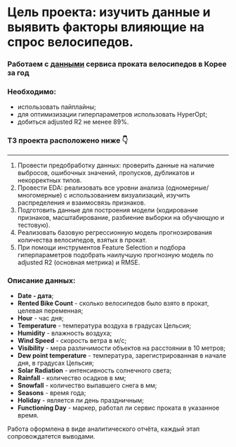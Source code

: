 # Цель проекта: изучить данные и выявить факторы влияющие на спрос велосипедов.
### Работаем с [данными](https://github.com/sergigusev/Datasets/blob/main/seoul_bike_data.csv) сервиса проката велосипедов в Корее за год
### Необходимо: 
- использовать пайплайны;
- для оптимизизации гиперпараметров использовать HyperOpt;
- добиться adjusted R2 не менее 89%.

### ТЗ проекта расположено ниже 👇
___________________________________________________________________________________________________________________________
1) Провести предобработку данных: проверить данные на наличие выбросов, ошибочных значений, пропусков, дубликатов и некорректных типов.  
2) Провести EDA: реализовать все уровни анализа (одномерные/многомерные) с использованием визуализаций, изучить распределения и взаимосвязь признаков.  
3) Подготовить данные для построения модели (кодирование признаков, масштабирование, разбиение выборки на обучающую и тестовую).  
4) Реализовать базовую регрессионную модель прогнозирования количества велосипедов, взятых в прокат.  
5) При помощи инструментов Feature Selection и подбора гиперпараметров подобрать наилучшую прогнозную модель по adjusted R2 (основная метрика) и RMSE.

### Описание данных:
- **Date - дата**;
- **Rented Bike Count** - сколько велосипедов было взято в прокат, целевая переменная;
- **Hour** - час дня;
- **Temperature** - температура воздуха в градусах Цельсия;
- **Humidity** - влажность воздуха;
- **Wind Speed** - скорость ветра в м/с;
- **Visibility** - мера различимости объектов на расстоянии в 10 метров;
- **Dew point temperature** -  температура, зарегистрированная в начале дня, в градусах Цельсия;
- **Solar Radiation** - интенсивность солнечного света;
- **Rainfall** - количество осадков в мм;
- **Snowfall** - количество выпавшего снега в мм;
- **Seasons** - время года;
- **Holiday** - является ли день праздничным;
- **Functioning Day** - маркер, работал ли сервис проката в указанное время.

Работа оформлена в виде аналитического отчёта, каждый этап сопровождатется выводами.
  

